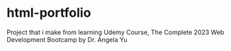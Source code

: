 # html-portfolio
Project that i make from learning Udemy Course, The Complete 2023 Web Development Bootcamp by Dr. Angela Yu
